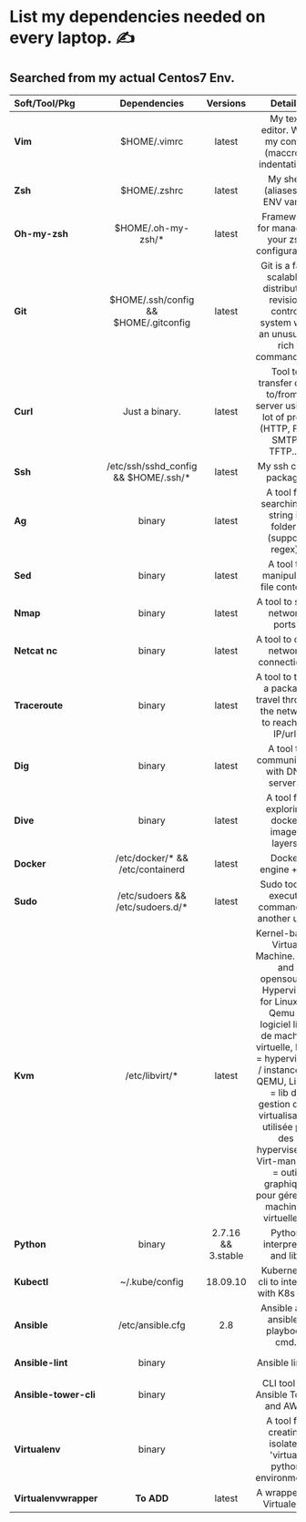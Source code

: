 # List my dependencies needed on every laptop. ✍️
## Searched from my actual Centos7 Env.  
  
| Soft/Tool/Pkg | Dependencies | Versions | Details | Type |
| :--- | :---: | :---: | :---: | :---: |
| **Vim** | $HOME/.vimrc | latest | My text editor. With my confs. (maccros, indentation). | Package | 
| **Zsh** | $HOME/.zshrc | latest | My shell (aliases et ENV vars). | Package | 
| **Oh-my-zsh** | $HOME/.oh-my-zsh/* | latest | Framework for managing your zsh configuration. |  Libs |
| **Git** | $HOME/.ssh/config && $HOME/.gitconfig | latest | Git is a fast, scalable, distributed revision control system with an unusually rich command set. | Package |  
| **Curl** | Just a binary. | latest | Tool to transfer data to/from a server using a lot of proto (HTTP, FTP, SMTP, TFTP...) | Package |  
| **Ssh** | /etc/ssh/sshd_config && $HOME/.ssh/* | latest | My ssh client package. | Package |  
| **Ag** | binary | latest | A tool for searching a string in folders (support regex). | Package |  
| **Sed** | binary | latest | A tool to manipulate file content. | Package |  
| **Nmap** | binary | latest | A tool to scan network ports. | Package |  
| **Netcat nc** | binary | latest | A tool to open network connections. | Package |  
| **Traceroute** | binary | latest | A tool to trace a package travel through the network to reach an IP/url. | Package |  
| **Dig** | binary | latest | A tool to communicate with DNS servers. | Package |  
| **Dive** | binary | latest | A tool for exploring docker images layers. | Package (from github) |  
| **Docker** | /etc/docker/* && /etc/containerd | latest | Docker engine + cli. | Package |  
| **Sudo** | /etc/sudoers && /etc/sudoers.d/* | latest | Sudo tool to execute command as another user. | Package |  
| **Kvm** | /etc/libvirt/* | latest | Kernel-based Virtual Machine. Free and opensource Hypervisor for Linux :D. Qemu = logiciel libre de machine virtuelle, KVM = hyperviseur / instance de QEMU, Libvirt = lib de gestion de la virtualisation utilisée par des hyperviseurs, Virt-manager = outil graphique pour gérer les machines virtuelles.) | Packages (qemu-kvm, libvirt, libguestfs-tools, libvirt-python, virt-install, virt-manager) |  
| **Python** | binary | 2.7.16 && 3.stable | Python interpreter and lib. | Packages |  
| **Kubectl** | ~/.kube/config | 18.09.10 | Kubernetes cli to interact with K8s API. | Binary |  
| **Ansible** | /etc/ansible.cfg | 2.8 | Ansible and ansible-playbook cmd. | Pypi package |  
| **Ansible-lint** | binary |  | Ansible linter. | Pypi package |  
| **Ansible-tower-cli**  | binary |  | CLI tool for Ansible Tower and AWX. | Pypi package |  
| **Virtualenv**  | binary |  | A tool for creating isolated 'virtual' python environments. | Pypi package |  
| **Virtualenvwrapper** | **To ADD** | latest | A wrapper for Virtualenv. | Pypi package |  

